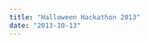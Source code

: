 ```yaml
---
title: "Halloween Hackathon 2013"
date: "2013-10-13"
---
```


<!-- [![halloween hackathon throwies2-1](images/halloween-hackathon-throwies2-1-300x196.jpg)](http://biz142.inmotionhosting.com/~hackrv5/blog/wp-content/uploads/2013/11/halloween-hackathon-throwies2-1.jpg)

Halloween Hackathon 2013 at HackRVA. We made [LED Throwie](http://www.instructables.com/id/LED-Throwies/) [Ghost Boxes](http://www.mrprintables.com/ghost-boxes-for-halloween-treats.html) and [Haunted Houses](http://www.mrprintables.com/haunted-houses-for-halloween-treats.html), [3D printed decorations](http://www.thingiverse.com/thing:145173), [paper masks](https://happythought.co.uk/day-of-the-dead/mask-craft-calavera-templates), and played some [classic scary movies](http://www.imdb.com/title/tt0013442/).

For more pics and links, [link here to our project blog](http://hackrvamakes.blogspot.com/2013/10/halloween-hackathon-2013.html). -->

